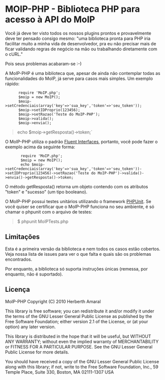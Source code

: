 MOIP-PHP - Biblioteca PHP para acesso à API do MoIP
====================================================

Você já deve ter visto todos os nossos plugins prontos e provavelmente deve ter pensado consigo mesmo: "uma biblioteca pronta para PHP iria facilitar muito a minha vida de desenvolvedor, pra eu não precisar mais de ficar validando regras de negócio na mão ou trabalhando diretamente com o cURL."

Pois seus problemas acabaram-se :-)

A MoIP-PHP é uma biblioteca que, apesar de ainda não contemplar todas as funcionalidades do MoIP, já serve para casos mais simples. Um exemplo rápido:

          require 'MoIP.php';
          $moip = new MoIP();
          $moip->setCredenciais(array('key'=>'sua_key','token'=>'seu_token'));
          $moip->setIDProprio(123456);
          $moip->setRazao('Teste do MoIP-PHP');
          $moip->valida();
          $moip->envia();
>echo $moip->getResposta()->token;`

O MoIP-PHP utiliza o padrão [Fluent Interfaces](http://martinfowler.com/bliki/FluentInterface.html), portanto, você pode fazer o exemplo acima da seguinte forma:

           require 'MoIP.php';
           $moip = new MoIP();
           echo $moip->setCredenciais(array('key'=>'sua_key','token'=>'seu_token'))->setIDProprio(123456)->setRazao('Teste do MoIP-PHP')->valida()->envia()->getResposta()->token;


O método getResposta() retorna um objeto contendo com os atributos "token" e "sucesso" (um tipo booleano).

O MoIP-PHP possui testes unitários utilizando o framework [PHPUnit](http://phpunit.de). Se você quiser se certificar que o MoIP-PHP funciona no seu ambiente, é só chamar o phpunit com o arquivo de testes:


> $ phpunit MoIPTests.php


Limitações
-----------
Esta é a primeira versão da biblioteca e nem todos os casos estão cobertos. Veja nossa lista de issues para ver o que falta e quais são os problemas encontrados.

Por enquanto, a biblioteca só suporta instruções únicas (remessa, por enquanto, não é suportado).


Licença
-------

MoIP-PHP Copyright (C) 2010 Herberth Amaral

This library is free software; you can redistribute it and/or modify it under the terms of the GNU Lesser General Public License as published by the Free Software Foundation; either version 2.1 of the License, or (at your option) any later version.

This library is distributed in the hope that it will be useful, but WITHOUT ANY WARRANTY; without even the implied warranty of MERCHANTABILITY or FITNESS FOR A PARTICULAR PURPOSE. See the GNU Lesser General Public License for more details.

You should have received a copy of the GNU Lesser General Public License along with this library; if not, write to the Free Software Foundation, Inc., 59 Temple Place, Suite 330, Boston, MA 02111-1307 USA
